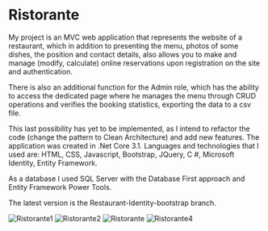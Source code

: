 # Ristorante
My project is an MVC web application that represents the website of a restaurant, which in addition to presenting the menu, photos of some dishes, the position and contact details, also allows you to make and manage (modify, calculate) online reservations upon registration on the site and authentication.

There is also an additional function for the Admin role, which has the ability to access the dedicated page where he manages the menu through CRUD operations and verifies  the booking statistics, exporting the data to a csv file.

This last possibility has yet to be implemented, as I intend to refactor the code (change the pattern to Clean Architecture) and add new features. The application was created in .Net Core 3.1. Languages and technologies that I used are: HTML, CSS, Javascript, Bootstrap, JQuery, C #, Microsoft Identity, Entity Framework.

As a database I used SQL Server with the Database First approach and Entity Framework Power Tools.

The latest version is the Restaurant-Identity-bootstrap branch.

![Ristorante1](https://user-images.githubusercontent.com/75903557/134161289-a99d5915-7ab8-4f5f-80ed-be3b72f4750c.jpg)
![Ristorante2](https://user-images.githubusercontent.com/75903557/134162154-eba8631b-62d4-4ecd-93fb-d47e47080e74.jpg)
![Ristorante ](https://user-images.githubusercontent.com/75903557/134162574-41e9da4f-2297-49d9-8f4d-ea8538337d51.jpg)
![Ristorante4](https://user-images.githubusercontent.com/75903557/134162864-a15d48c5-9615-4d15-acc3-7fd531f1bd39.jpg)

